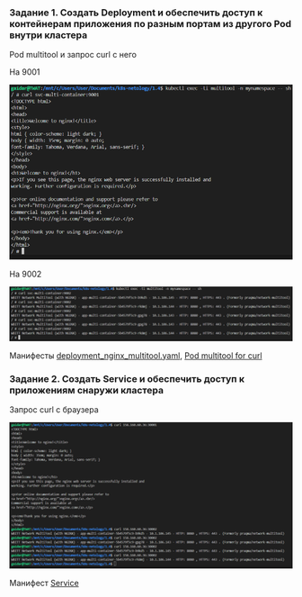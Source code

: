 ### Задание 1. Создать Deployment и обеспечить доступ к контейнерам приложения по разным портам из другого Pod внутри кластера

Pod multitool и запрос curl с него

На 9001

![alt text](9001.png)

На 9002

![alt text](9002.png)

Манифесты [deployment_nginx_multitool.yaml](deployment_nginx_multitool.yaml), [Pod multitool for curl](pod_multitool.yaml)

### Задание 2. Создать Service и обеспечить доступ к приложениям снаружи кластера

Запрос curl с браузера

![alt text](image.png)

Манифест [Service](service_for_nginx_external.yaml)